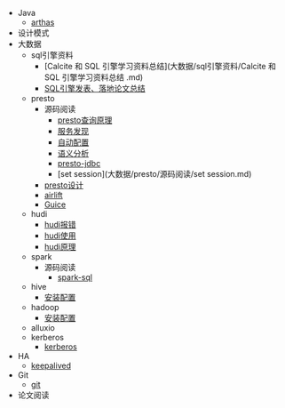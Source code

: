 - Java
  - [arthas](java/arthas.md)
- 设计模式
- 大数据
  - sql引擎资料
    - [Calcite 和 SQL 引擎学习资料总结](大数据/sql引擎资料/Calcite 和 SQL 引擎学习资料总结 .md)
    - [SQL引擎发表、落地论文总结](大数据/sql引擎资料/SQL引擎发表、落地论文总结.md)
  - presto
    - 源码阅读
      - [presto查询原理](大数据/presto/源码阅读/presto查询原理.md)
      - [服务发现](大数据/presto/源码阅读/discovery.md)
      - [自动配置](大数据/presto/源码阅读/自动配置.md)
      - [语义分析](大数据/presto/源码阅读/语义分析.md)
      - [presto-jdbc](大数据/presto/源码阅读/presto-jdbc.md)
      - [set session](大数据/presto/源码阅读/set session.md)
    - [presto设计](大数据/presto/presto设计.md)
    - [airlift](大数据/presto/airlift.md)
    - [Guice](大数据/presto/Guice.md)
  - hudi
    - [hudi报错](大数据/hudi/hudi报错.md)
    - [hudi使用](大数据/hudi/hudi使用.md)
    - [hudi原理](大数据/hudi/hudi原理.md)
  - spark
    - 源码阅读
      - [spark-sql](大数据/spark/源码阅读/spark-sql.md)
  - hive
    - [安装配置](大数据/hive/安装配置.md)
  - hadoop
    - [安装配置](大数据/hadoop/安装配置.md)
  - alluxio
  - kerberos
    - [kerberos](大数据/kerberos/Kerberos.md)
- HA
  - [keepalived](HA/keepalived.md)
- Git
  - [git](Git/git.md)
- 论文阅读







